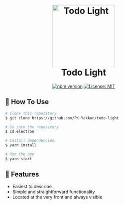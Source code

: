 <h1 align="center">
  <br>
  <img src="https://user-images.githubusercontent.com/77062779/177794538-88cd394a-412b-4454-af3c-6003b8f43279.png" alt="Todo Light" width="200">
  <br>
  Todo Light
  <br>
</h1>

<div align="center">

[![npm version](https://badge.fury.io/js/todo_light.svg)](https://badge.fury.io/js/todo_light)
[![License: MIT](https://img.shields.io/badge/License-MIT-yellow.svg)](https://opensource.org/licenses/MIT)

</div>

## 📓 How To Use

```bash
# Clone this repository
$ git clone https://github.com/PK-Yakkun/todo-light

# Go into the repository
$ cd electron

# Install dependencies
$ yarn install

# Run the app
$ yarn start
```

## 🎯 Features

- Easiest to describe
- Simple and straightforward functionality
- Located at the very front and always visible
